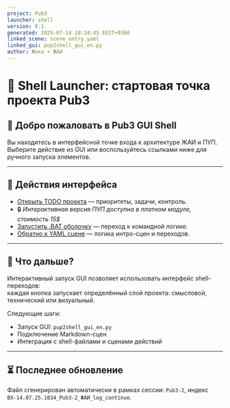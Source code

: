 ```yaml
---
project: Pub3
launcher: shell
version: 0.1
generated: 2025-07-14 18:34:45 EEST+0300
linked_scene: scene_entry.yaml
linked_gui: pup2shell_gui_en.py
author: Жека + ЖАИ
---
```


# 🧭 Shell Launcher: стартовая точка проекта Pub3

## 📂 Добро пожаловать в Pub3 GUI Shell

Вы находитесь в интерфейсной точке входа к архитектуре ЖАИ и ПУП.  
Выберите действие из GUI или воспользуйтесь ссылками ниже для ручного запуска элементов.

---

## 🔘 Действия интерфейса

- [Открыть TODO проекта](TODO_Pub3.md) — приоритеты, задачи, контроль.
- 🔒 *Интерактивная версия ПУП доступна в платном модуле, стоимость 15$*
- [Запустить .BAT оболочку](launch_pub3.bat) — переход к командной логике.
- [Обратно к YAML сцене](scene_entry.yaml) — логика интро-сцен и переходов.

---

## 📖 Что дальше?

Интерактивный запуск GUI позволяет использовать интерфейс shell-переходов:  
каждая кнопка запускает определённый слой проекта: смысловой, технический или визуальный.

Следующие шаги:
- Запуск GUI: `pup2shell_gui_en.py`
- Подключение Markdown-сцен
- Интеграция с shell-файлами и сценами действий

---

## ⏳ Последнее обновление

Файл сгенерирован автоматически в рамках сессии: `Pub3-2`, индекс `ВХ-14.07.25.1834_Pub3-2_ЖАИ_log_continue`.
